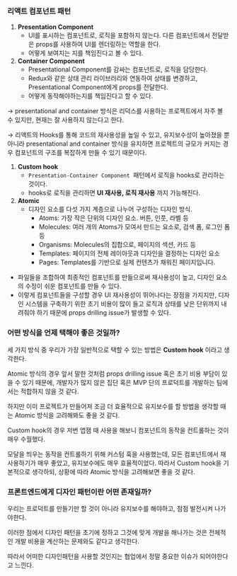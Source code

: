 ### 리액트 컴포넌트 패턴

1. **Presentation Component**
   - UI를 표시하는 컴포넌트로, 로직을 포함하지 않는다. 다른 컴포넌트에서 전달받은 props를 사용하여 UI를 렌더링하는 역할을 한다.
   - 어떻게 보여지는 지를 책임진다고 볼 수 있다.
2. **Container Component**
   - Presentational Component를 감싸는 컴포넌트로, 로직을 담당한다.
   - Redux와 같은 상태 관리 라이브러리와 연동하여 상태를 변경하고, Presentational Component에게 props를 전달한다.
   - 어떻게 동작해야하는지를 책임진다고 할 수 있다.

→ presentational and container 방식은 리덕스를 사용하는 프로젝트에서 자주 볼 수 있지만, 현재는 잘 사용하지 않는다고 한다.

→ 리액트의 Hooks를 통해 코드의 재사용성을 높일 수 있고, 유지보수성이 높아졌을 뿐 아니라 presentational and container 방식을 유지하면 프로젝트의 규모가 커지는 경우 컴포넌트의 구조를 복잡하게 만들 수 있기 때문이다.

1. **Custom hook**
   - `Presentation-Container Component`
      패턴에서 로직을 hooks로 관리하는 것이다.
   - hooks로 로직을 관리하면 **UI 재사용, 로직 재사용**
     까지 가능해진다.
2. **Atomic**
   - 디자인 요소를 다섯 가지 계층으로 나누어 구성하는 디자인 방식.
     - Atoms: 가장 작은 단위의 디자인 요소. 버튼, 인풋, 라벨 등
     - Molecules: 여러 개의 Atoms가 모여서 만드는 요소로, 검색 폼, 로그인 폼 등
     - Organisms: Molecules의 집합으로, 페이지의 섹션, 카드 등
     - Templates: 페이지의 전체 레이아웃과 디자인을 결정하는 디자인 요소
     - Pages: Templates를 기반으로 실제 컨텐츠가 채워진 페이지입니다.

- 파일들을 조합하여 최종적인 컴포넌트를 만듦으로써 재사용성이 높고, 디자인 요소의 수정이 쉬운 컴포넌트를 만들 수 있다.
- 이렇게 컴포넌트들을 구성할 경우 UI 재사용성이 뛰어나다는 장점을 가지지만, 디자인 시스템을 구축하기 위한 초기 비용이 많이 들고 로직과 상태를 낮은 단위까지 내려줘야 하기 때문에 props drilling issue가 발생할 수 있다.

### 어떤 방식을 언제 택해야 좋은 것일까?

세 가지 방식 중 우리가 가장 일반적으로 택할 수 있는 방법은 **Custom hook** 이라고 생각한다.

Atomic 방식의 경우 앞서 말한 것처럼 props drilling issue 혹은 초기 비용 부담이 있을 수 있기 때문에, 개발자가 많지 않은 집단 혹은 MVP 단의 프로덕트를 개발하는 팀에서는 적합하지 않을 것 같다.

하지만 이미 프로젝트가 만들어져 조금 더 효율적으로 유지보수를 할 방법을 생각할 때는 Atomic 방식을 고려해봐도 좋을 것 같다.

Custom hook의 경우 저번 앱잼 때 사용을 해보니 컴포넌트의 동작을 컨트롤하는 것이 매우 수월했다.

모달을 띄우는 동작을 컨트롤하기 위해 커스텀 훅을 사용했는데, 모든 컴포넌트에서 재사용하기가 매우 좋았고, 유지보수에도 매우 효율적이었다. 따라서 Custom hook을 기본적으로 생각하되, 상황에 따라 Atomic 방식을 고려해보면 좋을 것 같다.

### 프론트엔드에게 디자인 패턴이란 어떤 존재일까?

우리는 프로덕트를 만들기만 할 것이 아니라 유지보수를 해야하고, 점점 발전시켜 나가야한다.

이러한 점에서 디자인 패턴을 초기에 정하고 그것에 맞게 개발을 해나가는 것은 전체적인 개발 비용을 계산하는 문제와도 같다고 생각한다.

따라서 어떠한 디자인패턴을 사용할 것인지는 협업에서 정말 중요한 이슈가 되어야한다고 느낀다.
